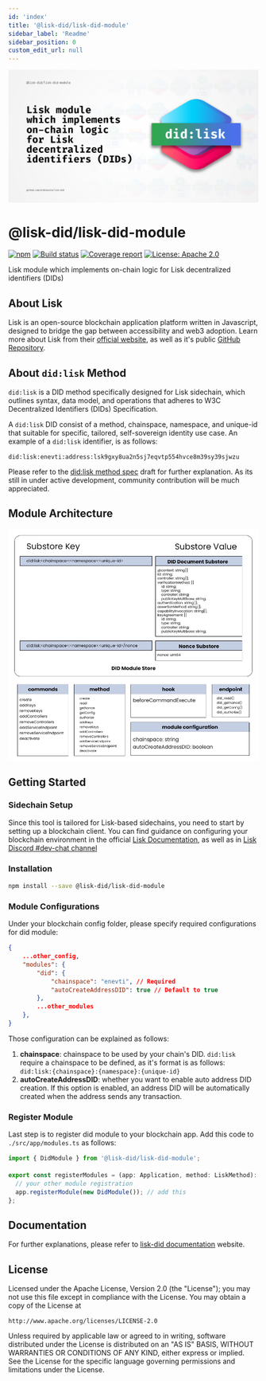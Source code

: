 ```yaml
---
id: 'index'
title: '@lisk-did/lisk-did-module'
sidebar_label: 'Readme'
sidebar_position: 0
custom_edit_url: null
---
```


![Header](./static/lisk-did-module-header.jpg)

# @lisk-did/lisk-did-module

[![npm](https://img.shields.io/npm/v/@lisk-did/lisk-did-module)](https://npmjs.com/package/@lisk-did/lisk-did-module)
[![Build status](https://img.shields.io/github/actions/workflow/status/aldhosutra/lisk-did/codecov.yml?branch=main)](https://github.com/aldhosutra/lisk-did/actions)
[![Coverage report](https://codecov.io/gh/aldhosutra/lisk-did/branch/main/graph/badge.svg?flag=lisk-did-module&precision=2)](https://app.codecov.io/gh/aldhosutra/lisk-did)
[![License: Apache 2.0](https://img.shields.io/github/license/aldhosutra/lisk-did?color=green)](http://www.apache.org/licenses/LICENSE-2.0)

Lisk module which implements on-chain logic for Lisk decentralized identifiers (DIDs)

## About Lisk

Lisk is an open-source blockchain application platform written in Javascript, designed to bridge the gap between accessibility and web3 adoption. Learn more about Lisk from their [official website](https://lisk.com), as well as it's public [GitHub Repository](https://github.com/LiskHQ).

## About `did:lisk` Method

`did:lisk` is a DID method specifically designed for Lisk sidechain, which outlines syntax, data model, and operations that adheres to W3C Decentralized Identifiers (DIDs) Specification.

A `did:lisk` DID consist of a method, chainspace, namespace, and unique-id that suitable for specific, tailored, self-sovereign identity use case. An example of a `did:lisk` identifier, is as follows:

```abnf
did:lisk:enevti:address:lsk9gxy8ua2n5sj7eqvtp554hvce8m39sy39sjwzu
```

Please refer to the [did:lisk method spec](https://github.com/aldhosutra/lisk-did/blob/main/packages/lisk-did-module/docs/did-method-spec.md) draft for further explanation. As its still in under active development, community contribution will be much appreciated.

## Module Architecture

![Module Architecture](./static/did-module.jpg)

## Getting Started

### Sidechain Setup

Since this tool is tailored for Lisk-based sidechains, you need to start by setting up a blockchain client. You can find guidance on configuring your blockchain environment in the official [Lisk Documentation](https://lisk.com/documentation/beta/build-blockchain/create-blockchain-client.html), as well as in [Lisk Discord #dev-chat channel](https://lisk.chat/)

### Installation

```sh
npm install --save @lisk-did/lisk-did-module
```

### Module Configurations

Under your blockchain config folder, please specify required configurations for did module:

```json
{
    ...other_config,
    "modules": {
		"did": {
			"chainspace": "enevti", // Required
			"autoCreateAddressDID": true // Default to true
		},
        ...other_modules
	},
}
```

Those configuration can be explained as follows:

1. **chainspace**: chainspace to be used by your chain's DID. `did:lisk` require a chainspace to be defined, as it's format is as follows: `did:lisk:{chainspace}:{namespace}:{unique-id}`
2. **autoCreateAddressDID**: whether you want to enable auto address DID creation. If this option is enabled, an address DID will be automatically created when the address sends any transaction.

### Register Module

Last step is to register did module to your blockchain app. Add this code to `./src/app/modules.ts` as follows:

```typescript
import { DidModule } from '@lisk-did/lisk-did-module';

export const registerModules = (app: Application, method: LiskMethod): void => {
  // your other module registration
  app.registerModule(new DidModule()); // add this
};
```

## Documentation

For further explanations, please refer to [lisk-did documentation](https://aldhosutra.github.io/lisk-did) website.

## License

Licensed under the Apache License, Version 2.0 (the "License");
you may not use this file except in compliance with the License.
You may obtain a copy of the License at

    http://www.apache.org/licenses/LICENSE-2.0

Unless required by applicable law or agreed to in writing, software
distributed under the License is distributed on an "AS IS" BASIS,
WITHOUT WARRANTIES OR CONDITIONS OF ANY KIND, either express or implied.
See the License for the specific language governing permissions and
limitations under the License.
